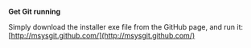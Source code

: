 **Get Git running**

Simply download the installer exe file from the GitHub page, and run it:
[http://msysgit.github.com/](http://msysgit.github.com/)
